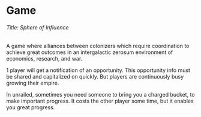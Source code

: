 # Game

###### Title: Sphere of Influence

A game where alliances between colonizers which require coordination to achieve great outcomes in an intergalactic zerosum environment of economics, research, and war.

1 player will get a notification of an opportunity.  This opportunity info must be shared and capitalized on quickly.  But players are continuously busy growing their empire.

In unrailed, sometimes you need someone to bring you a charged bucket, to make important progress.  It costs the other player some time, but it enables you great progress.

